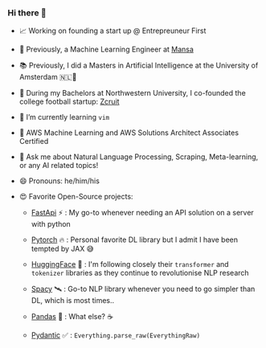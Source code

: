 ### Hi there 👋

- 📈 Working on founding a start up @ Entrepreuneur First 

- 🔭 Previously, a Machine Learning Engineer at [Mansa](https://www.getmansa.com)

- 📚 Previously, I did a Masters in Artificial Intelligence at the University of Amsterdam 🇳🇱🌷

- 🏈 During my Bachelors at Northwestern University, I co-founded the college football startup: [Zcruit](https://www.zcruit.com)

- 🌱 I’m currently learning `vim`

- 🔖 AWS Machine Learning and AWS Solutions Architect Associates Certified

- 💬 Ask me about Natural Language Processing, Scraping, Meta-learning, or any AI related topics!

- 😄 Pronouns: he/him/his

- 😍 Favorite Open-Source projects: 
    - [FastApi](https://github.com/tiangolo/fastapi) ⚡ : My go-to whenever needing an API solution on a server with python
  
    - [Pytorch](https://github.com/pytorch/pytorch) 🔥 : Personal favorite DL library but I admit I have been tempted by JAX 😅
  
    - [HuggingFace](https://github.com/huggingface) 🤗 : I'm following closely their `transformer` and `tokenizer` libraries as they continue to revolutionise NLP research
    
    - [Spacy](https://github.com/explosion/spaCy) 🛰 : Go-to NLP library whenever you need to go simpler than DL, which is most times..
   
    - [Pandas](https://github.com/pandas-dev/pandas) 🐼 : What else? ☕️
    
    - [Pydantic](https://github.com/samuelcolvin/pydantic) ✅ : `Everything.parse_raw(EverythingRaw)`
